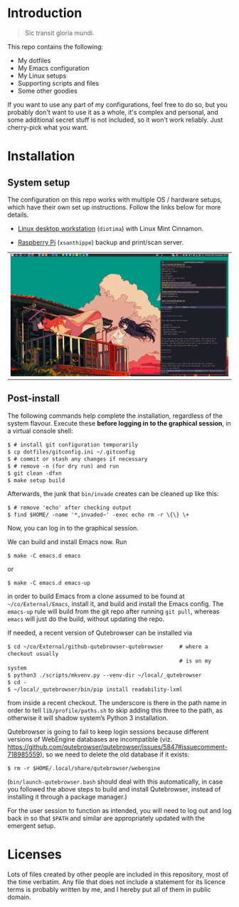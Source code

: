 Introduction
============

> Sic transit gloria mundi.

This repo contains the following:

- My dotfiles
- My Emacs configuration
- My Linux setups
- Supporting scripts and files
- Some other goodies

If you want to use any part of my configurations, feel free to do so,
but you probably don't want to use it as a whole, it's complex and
personal, and some additional secret stuff is not included, so it won't
work reliably. Just cherry-pick what you want.

Installation
============

System setup
------------

The configuration on this repo works with multiple OS / hardware
setups, which have their own set up instructions.  Follow the links
below for more details.

- [Linux desktop workstation](systems/diotima/) (`diotima`) with
  Linux Mint Cinnamon.

- [Raspberry Pi](systems/xsanthippe/) (`xsanthippe`) backup and print/scan
  server.

<table>
  <tr>
    <td>
      <img src="img/scr-diotima.png" alt="screenshot for diotima"/>
    </td>
  </tr>
</table>

Post-install
------------

The following commands help complete the installation, regardless of the
system flavour.  Execute these **before logging in to the graphical
session**, in a virtual console shell:

    $ # install git configuration temporarily
    $ cp dotfiles/gitconfig.ini ~/.gitconfig
    $ # commit or stash any changes if necessary
    $ # remove -n (for dry run) and run
    $ git clean -dfxn
    $ make setup build

Afterwards, the junk that `bin/invade` creates can be cleaned up
like this:

    $ # remove 'echo' after checking output
    $ find $HOME/ -name '*,invaded~' -exec echo rm -r \{\} \+

Now, you can log in to the graphical session.

We can build and install Emacs now. Run

    $ make -C emacs.d emacs

or

    $ make -C emacs.d emacs-up

in order to build Emacs from a clone assumed to be found at
`~/co/External/Emacs`, install it, and build and install the Emacs
config. The `emacs-up` rule will build from the git repo after running
`git pull`, whereas `emacs` will just do the build, without updating
the repo.

If needed, a recent version of Qutebrowser can be installed via

    $ cd ~/co/External/github-qutebrowser-qutebrowser     # where a checkout usually
                                                          # is on my system
    $ python3 ./scripts/mkvenv.py --venv-dir ~/local/_qutebrowser
    $ cd -
    $ ~/local/_qutebrowser/bin/pip install readability-lxml

from inside a recent checkout.  The underscore is there in the path
name in order to tell `lib/profile/paths.sh` to skip adding this three
to the path, as otherwise it will shadow system’s Python 3
installation.

Qutebrowser is going to fail to keep login sessions because different
versions of WebEngine databases are incompatible
(viz. <https://github.com/qutebrowser/qutebrowser/issues/5847#issuecomment-718985559>),
so we need to delete the old database if it exists:

    $ rm -r $HOME/.local/share/qutebrowser/webengine

(`bin/launch-qutebrowser.bash` should deal with this automatically, in case
you followed the above steps to build and install Qutebrowser, instead of
installing it through a package manager.)


For the user session to function as intended, you will need to log out and
log back in so that `$PATH` and similar are appropriately updated with the
emergent setup.

Licenses
========

Lots of files created by other people are included in this repository,
most of the time verbatim. Any file that does not include a statement
for its licence terms is probably written by me, and I hereby put all of
them in public domain.
